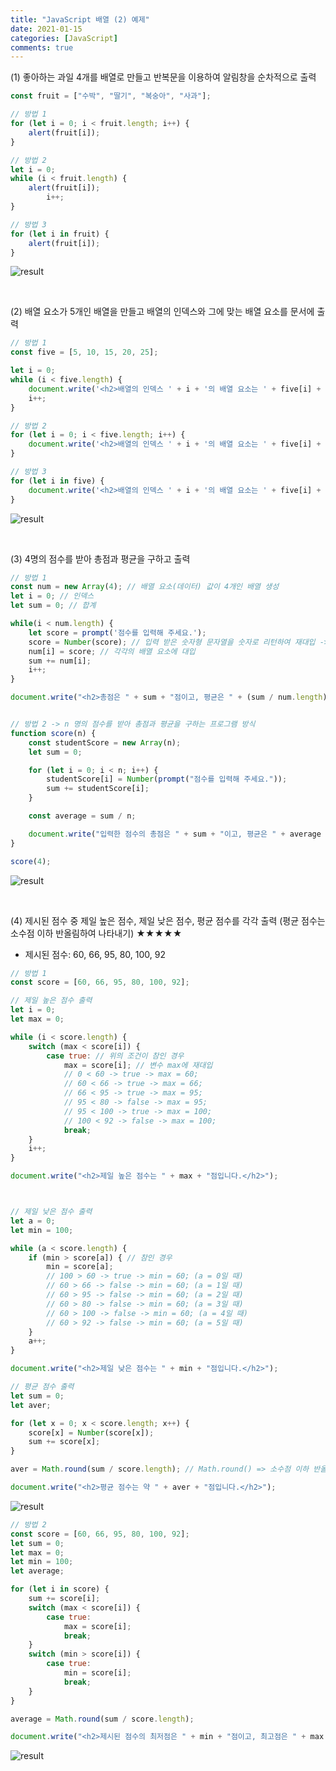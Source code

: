```yaml
---
title: "JavaScript 배열 (2) 예제"
date: 2021-01-15
categories: [JavaScript]
comments: true
---
```


(1) 좋아하는 과일 4개를 배열로 만들고 반복문을 이용하여 알림창을 순차적으로 출력

```js
const fruit = ["수박", "딸기", "복숭아", "사과"];

// 방법 1
for (let i = 0; i < fruit.length; i++) {
	alert(fruit[i]);
}

// 방법 2
let i = 0;
while (i < fruit.length) {
	alert(fruit[i]);
    	i++;
}

// 방법 3
for (let i in fruit) {
	alert(fruit[i]);
}
```

![result](https://img1.daumcdn.net/thumb/R1280x0/?scode=mtistory2&fname=https%3A%2F%2Fblog.kakaocdn.net%2Fdn%2FcF9Ksp%2FbtqTAFbTS2C%2FB9sBeQO9NecKEBam0o6ek1%2Fimg.png)

<br>

(2) 배열 요소가 5개인 배열을 만들고 배열의 인덱스와 그에 맞는 배열 요소를 문서에 출력

```js
// 방법 1
const five = [5, 10, 15, 20, 25];

let i = 0;
while (i < five.length) {
	document.write('<h2>배열의 인덱스 ' + i + '의 배열 요소는 ' + five[i] + '입니다</h2>');
	i++;
}

// 방법 2
for (let i = 0; i < five.length; i++) {
	document.write('<h2>배열의 인덱스 ' + i + '의 배열 요소는 ' + five[i] + '입니다</h2>');
}

// 방법 3
for (let i in five) {
	document.write('<h2>배열의 인덱스 ' + i + '의 배열 요소는 ' + five[i] + '입니다</h2>');
}
```

![result](https://img1.daumcdn.net/thumb/R1280x0/?scode=mtistory2&fname=https%3A%2F%2Fblog.kakaocdn.net%2Fdn%2Ft4yOw%2FbtqTADZrqxH%2F7bImdKB1CHFRXgLzGmSGs0%2Fimg.png)

<br>

(3) 4명의 점수를 받아 총점과 평균을 구하고 출력

```js
// 방법 1
const num = new Array(4); // 배열 요소(데이터) 값이 4개인 배열 생성
let i = 0; // 인덱스
let sum = 0; // 합계

while(i < num.length) {
    let score = prompt('점수를 입력해 주세요.');
    score = Number(score); // 입력 받은 숫자형 문자열을 숫자로 리턴하여 재대입 -> prompt에서 입력 받은 값이 숫자형 문자열이라 숫자열로 변경해야 됨
    num[i] = score; // 각각의 배열 요소에 대입
    sum += num[i];
    i++;
}

document.write("<h2>총점은 " + sum + "점이고, 평균은 " + (sum / num.length) + "입니다.</h2>");


// 방법 2 -> n 명의 점수를 받아 총점과 평균을 구하는 프로그램 방식
function score(n) {
	const studentScore = new Array(n);
	let sum = 0;

	for (let i = 0; i < n; i++) {
		studentScore[i] = Number(prompt("점수를 입력해 주세요."));
		sum += studentScore[i];
	}

	const average = sum / n;

	document.write("입력한 점수의 총점은 " + sum + "이고, 평균은 " + average + "입니다.");
}

score(4);
```

![result](https://img1.daumcdn.net/thumb/R1280x0/?scode=mtistory2&fname=https%3A%2F%2Fblog.kakaocdn.net%2Fdn%2FbpWXvL%2FbtqTENAiuSB%2FwSQtdQ1GJYkpJqxMU9x48K%2Fimg.png)

<br>

(4) 제시된 점수 중 제일 높은 점수, 제일 낮은 점수, 평균 점수를 각각 출력 (평균 점수는 소수점 이하 반올림하여 나타내기) ★★★★★

- 제시된 점수: 60, 66, 95, 80, 100, 92

```js
// 방법 1
const score = [60, 66, 95, 80, 100, 92];

// 제일 높은 점수 출력
let i = 0;
let max = 0;

while (i < score.length) {
    switch (max < score[i]) {
        case true: // 위의 조건이 참인 경우
            max = score[i]; // 변수 max에 재대입
            // 0 < 60 -> true -> max = 60;
            // 60 < 66 -> true -> max = 66;
            // 66 < 95 -> true -> max = 95;
            // 95 < 80 -> false -> max = 95;
            // 95 < 100 -> true -> max = 100;
            // 100 < 92 -> false -> max = 100;
            break;
    }
    i++;
}

document.write("<h2>제일 높은 점수는 " + max + "점입니다.</h2>");



// 제일 낮은 점수 출력
let a = 0;
let min = 100;

while (a < score.length) {
    if (min > score[a]) { // 참인 경우
        min = score[a];
        // 100 > 60 -> true -> min = 60; (a = 0일 때)
        // 60 > 66 -> false -> min = 60; (a = 1일 때)
        // 60 > 95 -> false -> min = 60; (a = 2일 때)
        // 60 > 80 -> false -> min = 60; (a = 3일 때)
        // 60 > 100 -> false -> min = 60; (a = 4일 때)
        // 60 > 92 -> false -> min = 60; (a = 5일 때)
    }
    a++;
}

document.write("<h2>제일 낮은 점수는 " + min + "점입니다.</h2>");

// 평균 점수 출력
let sum = 0;
let aver;

for (let x = 0; x < score.length; x++) {
    score[x] = Number(score[x]);
    sum += score[x];
}

aver = Math.round(sum / score.length); // Math.round() => 소수점 이하 반올림

document.write("<h2>평균 점수는 약 " + aver + "점입니다.</h2>");
```

![result](https://img1.daumcdn.net/thumb/R1280x0/?scode=mtistory2&fname=https%3A%2F%2Fblog.kakaocdn.net%2Fdn%2Fcw01rr%2FbtqTDcU5Jld%2FcWsJKHkLz2QKHti2hk31S1%2Fimg.png)

```js
// 방법 2
const score = [60, 66, 95, 80, 100, 92];
let sum = 0;
let max = 0;
let min = 100;
let average;

for (let i in score) {
	sum += score[i];
	switch (max < score[i]) {
		case true:
			max = score[i];
			break;
	}
	switch (min > score[i]) {
		case true:
			min = score[i];
			break;
	}
}

average = Math.round(sum / score.length);

document.write("<h2>제시된 점수의 최저점은 " + min + "점이고, 최고점은 " + max + "점이며 평균은 약 " + average + "점입니다.</h2>");
```

![result](https://img1.daumcdn.net/thumb/R1280x0/?scode=mtistory2&fname=https%3A%2F%2Fblog.kakaocdn.net%2Fdn%2FRU6Lq%2Fbtq037qk8hC%2FSaGDlVBCUCWKF66gcrEdck%2Fimg.png)
